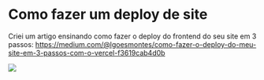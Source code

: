 # Como fazer um deploy de site

Criei um artigo ensinando como fazer o deploy do frontend do seu site em 3 passos:
https://medium.com/@lgoesmontes/como-fazer-o-deploy-do-meu-site-em-3-passos-com-o-vercel-f3619cab4d0b

<img src="https://miro.medium.com/max/1400/1*gV8xu7asv7KHQKDVoo9acA.gif" />

